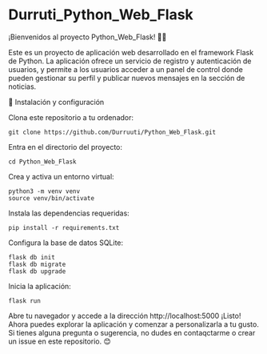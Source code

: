 # Durruti_Python_Web_Flask
¡Bienvenidos al proyecto Python_Web_Flask! 🐍🌐

Este es un proyecto de aplicación web desarrollado en el framework Flask de Python. La aplicación ofrece un servicio de registro y autenticación de usuarios, y permite a los usuarios acceder a un panel de control donde pueden gestionar su perfil y publicar nuevos mensajes en la sección de noticias.

🚀 Instalación y configuración

Clona este repositorio a tu ordenador:

```
git clone https://github.com/Durruuti/Python_Web_Flask.git
```
Entra en el directorio del proyecto:

```
cd Python_Web_Flask
```

Crea y activa un entorno virtual:

```
python3 -m venv venv
source venv/bin/activate
```
Instala las dependencias requeridas:

```
pip install -r requirements.txt
```

Configura la base de datos SQLite:

```
flask db init
flask db migrate
flask db upgrade
```

Inicia la aplicación:
```
flask run
```
Abre tu navegador y accede a la dirección http://localhost:5000
¡Listo! Ahora puedes explorar la aplicación y comenzar a personalizarla a tu gusto. Si tienes alguna pregunta o sugerencia, no dudes en contaqctarme o crear un issue en este repositorio. 😊

